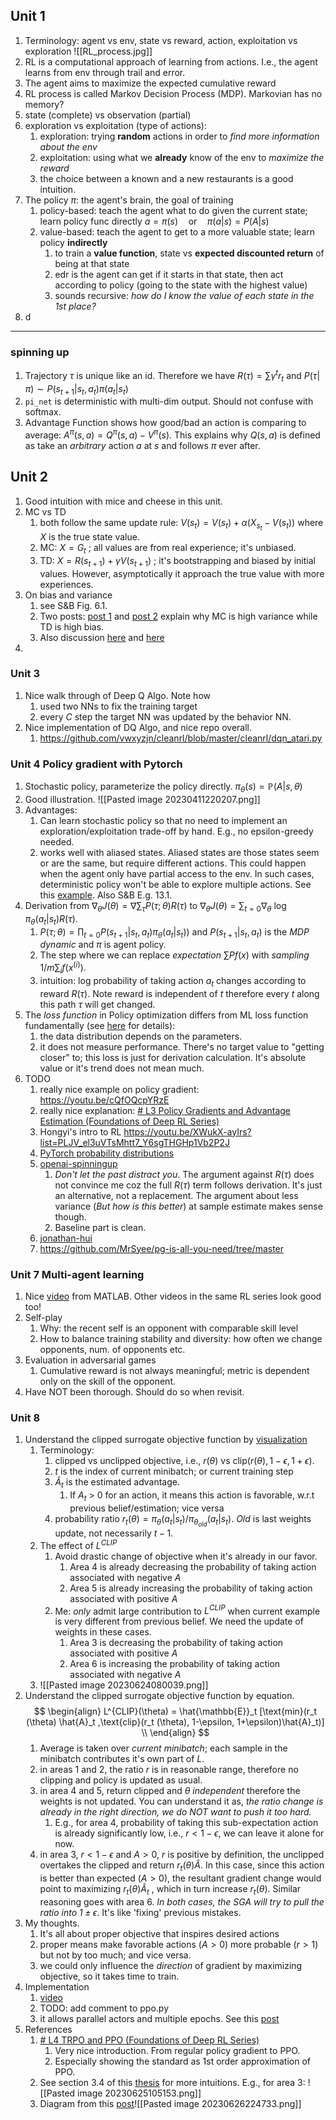 ## Unit 1
1. Terminology: agent vs env, state vs reward, action, exploitation vs exploration
![[RL_process.jpg]]
2. RL is a computational approach of learning from actions. I.e., the agent learns from env through trail and error.
3. The agent aims to maximize the expected cumulative reward
4. RL process is called Markov Decision Process (MDP). Markovian has no memory?
5. state (complete) vs observation (partial)
6. exploration vs exploitation (type of actions): 
	1. exploration: trying **random** actions in order to *find more information about the env*
	2. exploitation: using what we **already** know of the env to *maximize the reward*
	3. the choice between a known and a new restaurants is a good intuition.
7. The policy $\pi$: the agent's brain, the goal of training
	1. policy-based: teach the agent what to do given the current state; learn policy func directly
			$a = \pi (s)\quad \mathrm{or} \quad \pi(a|s) = P(A|s)$
	2. value-based: teach the agent to get to a more valuable state; learn policy **indirectly**
		1. to train a **value function**, state vs **expected discounted return** of being at that state
		2. edr is the agent can get if it starts in that state, then act according to policy (going to the state with the highest value)
		3. sounds recursive: *how do I know the value of each state in the 1st place?*
8. d

---


### spinning up
1. Trajectory $\tau$ is unique like an id. Therefore we have $R(\tau) = \sum \gamma^t r_t$ and $P(\tau|\pi) \sim P(s_{t+1}|s_t, a_t)\pi(a_t|s_t)$ 
2. `pi_net` is deterministic with multi-dim output. Should not confuse with softmax.
3. Advantage Function shows how good/bad an action is comparing to average: $A^{\pi}(s, a)=Q^{\pi}(s, a)-V^{\pi}(s)$. This explains why $Q(s, a)$ is defined as take an *arbitrary* action $a$ at $s$ and follows $\pi$ ever after. 

## Unit 2
1. Good intuition with mice and cheese in this unit.
2. MC vs TD
	1. both follow the same update rule: $V(s_t) = V(s_t) + \alpha (X_{s_t} - V(s_t))$ where $X$ is the true state value.
	2. MC: $X = G_t$ ; all values are from real experience; it's unbiased.
	3. TD: $X = R(s_{t+1}) + \gamma V(s_{t+1})$ ; it's bootstrapping and biased by initial values. However, asymptotically it approach the true value with more experiences.
3. On bias and variance
	1. see S&B Fig. 6.1. 
	2. Two posts: [post 1](https://www.endtoend.ai/blog/bias-variance-tradeoff-in-reinforcement-learning/) and [post 2](https://blog.mlreview.com/making-sense-of-the-bias-variance-trade-off-in-deep-reinforcement-learning-79cf1e83d565explains) explain why MC is high variance while TD is high bias. 
	3. Also discussion [here](https://stats.stackexchange.com/questions/355820/why-do-temporal-difference-td-methods-have-lower-variance-than-monte-carlo-met) and [here](https://stats.stackexchange.com/questions/336974/when-are-monte-carlo-methods-preferred-over-temporal-difference-ones)
4. 


### Unit 3
1. Nice walk through of Deep Q Algo. Note how
	1. used two NNs to fix the training target
	2. every $C$ step the target NN was updated by the behavior NN.
2. Nice implementation of DQ Algo, and nice repo overall.
	1. https://github.com/vwxyzjn/cleanrl/blob/master/cleanrl/dqn_atari.py

### Unit 4 Policy gradient with Pytorch
1. Stochastic policy, parameterize the policy directly. $\pi_{\theta}(s)=\mathbb{P}(A|s, \theta)$
2. Good illustration. ![[Pasted image 20230411220207.png]]
3. Advantages:
	1. Can learn stochastic policy so that no need to implement an exploration/exploitation trade-off by hand. E.g., no epsilon-greedy needed.
	2. works well with aliased states. Aliased states are those states seem or are the same, but require different actions. This could happen when the agent only have partial access to the env. In such cases, deterministic policy won't be able to explore multiple actions. See this [example](https://youtu.be/y3oqOjHilio?t=1465). Also S&B E.g. 13.1.
4. Derivation from $\nabla_\theta J(\theta) = \nabla \sum_{\tau} P(\tau; \theta) R(\tau)$  to  $\nabla_\theta J(\theta) = \sum_{t=0} \nabla_{\theta} \ \log \pi_{\theta}(a_t|s_t)R(\tau)$.
	1. $P(\tau;\theta)=\prod_{t=0} P(s_{t+1}|s_t, a_t) \pi_{\theta}(a_t|s_t))$ and $P(s_{t+1}|s_t, a_t)$ is the *MDP dynamic* and $\pi$ is agent policy.
	2. The step where we can replace *expectation* $\sum P f(x)$ with *sampling* $1/m \sum_{i} f(x^{(i)})$. 
	3. intuition: log probability of taking action $a_t$ changes according to reward $R(\tau)$. Note reward is independent of $t$ therefore every $t$ along this path $\tau$ will get changed.
5. The *loss function* in Policy optimization differs from ML loss function fundamentally (see [here](https://spinningup.openai.com/en/latest/spinningup/rl_intro3.html#implementing-the-simplest-policy-gradient) for details):
	1. the data distribution depends on the parameters.
	2. it does not measure performance. There's no target value to "getting closer" to; this loss is just for derivation calculation. It's absolute value or it's trend does not mean much.
6. TODO
	1. really nice example on policy gradient: https://youtu.be/cQfOQcpYRzE
	2. really nice explanation: [# L3 Policy Gradients and Advantage Estimation (Foundations of Deep RL Series)](https://youtu.be/AKbX1Zvo7r8?list=PLwRJQ4m4UJjNymuBM9RdmB3Z9N5-0IlY0)
	3. Hongyi's intro to RL https://youtu.be/XWukX-ayIrs?list=PLJV_el3uVTsMhtt7_Y6sgTHGHp1Vb2P2J
	4. [PyTorch probability distributions](https://pytorch.org/docs/stable/distributions.html#)
	5. [openai-spinningup](https://spinningup.openai.com/en/latest/spinningup/rl_intro3.html)
		1. *Don't let the past distract you*. The argument against $R(\tau)$ does not convince me coz the full $R(\tau)$ term follows derivation. It's just an alternative, not a replacement. The argument about less variance (*But how is this better*) at sample estimate makes sense though.
		2. Baseline part is clean.
	6. [jonathan-hui](https://jonathan-hui.medium.com/rl-policy-gradients-explained-9b13b688b146)
	7. https://github.com/MrSyee/pg-is-all-you-need/tree/master

### Unit 7 Multi-agent learning
1. Nice [video](https://youtu.be/qgb0gyrpiGk) from MATLAB. Other videos in the same RL series look good too!
2. Self-play
	1. Why: the recent self is an opponent with comparable skill level
	2. How to balance training stability and diversity: how often we change opponents, num. of opponents etc.
3. Evaluation in adversarial games
	1. Cumulative reward is not always meaningful; metric is dependent only on the skill of the opponent.
4. Have NOT been thorough. Should do so when revisit.

### Unit 8
1. Understand the clipped surrogate objective function by [visualization](https://huggingface.co/learn/deep-rl-course/unit8/visualize?fw=pt)
	1. Terminology: 
		1. clipped vs unclipped objective, i.e., $r(\theta)$ vs $\text{clip}(r(\theta), 1-\epsilon, 1+\epsilon)$.
		2. $t$ is the index of current minibatch; or current training step
		3. $\hat{A}_t$ is the estimated advantage.
			1. If $A_t$ > 0 for an action, it means this action is favorable, w.r.t previous belief/estimation; vice versa	  
		4. probability ratio $r_t (\theta)=\pi_{\theta}(a_t|s_t)/\pi_{\theta_{old}}(a_t|s_t)$. *Old* is last weights update, not necessarily $t-1$.
	2. The effect of $L^{CLIP}$
		1. Avoid drastic change of objective when it's already in our favor. 
			1. Area 4 is already decreasing the probability of taking action associated with negative $A$
			2. Area 5 is already increasing the probability of taking action associated with positive $A$
		2. Me: *only* admit large contribution to $L^{CLIP}$ when current example is very different from previous belief. We need the update of weights in these cases.
			1. Area 3 is decreasing the probability of taking action associated with positive $A$
			2. Area 6 is increasing the probability of taking action associated with negative $A$ 
	3. ![[Pasted image 20230624080039.png]]
2. Understand the clipped surrogate objective function by equation.
		$$
	\begin{align}
		L^{CLIP}(\theta) = \hat{\mathbb{E}}_t [\text{min}(r_t (\theta) \hat{A}_t ,\text{clip}(r_t (\theta), 1-\epsilon, 1+\epsilon)\hat{A}_t)] \\
	\end{align}
	$$
	1. Average is taken over *current minibatch*; each sample in the minibatch contributes it's own part of $L$.
	2. in areas 1 and 2, the ratio $r$ is in reasonable range, therefore no clipping and policy is updated as usual. 
	3. in area 4 and 5, return clipped and $\theta$ *independent* therefore the weights is not updated. You can understand it as, *the ratio change is already in the right direction, we do NOT want to push it too hard.* 
		1. E.g., for area 4, probability of taking this sub-expectation action is already significantly low, i.e., $r<1-\epsilon$, we can leave it alone for now.
	4. in area 3, $r < 1-\epsilon$ and $A>0$, $r$ is positive by definition, the unclipped overtakes the clipped and return $r_t(\theta)\hat{A}$. In this case, since this action is better than expected ($A>0$), the resultant gradient change would point to maximizing $r_t(\theta)\hat{A}_t$ , which in turn increase $r_t(\theta)$. Similar reasoning goes with area 6. *In both cases, the SGA will try to pull the ratio into $1\pm \epsilon$*. It's like 'fixing' previous mistakes.
3. My thoughts.
	1. It's all about proper objective that inspires desired actions
	2. proper means make favorable actions ($A>0$) more probable ($r>1$) but not by too much; and vice versa.
	3. we could only influence the *direction* of gradient by maximizing objective, so it takes time to train.
4. Implementation
	1.  [video](https://www.youtube.com/watch?v=MEt6rrxH8W4&ab_channel=Weights%26Biases)
	2. TODO: add comment to ppo.py
	3. it allows parallel actors and multiple epochs. See this [post](https://stackoverflow.com/questions/46422845/what-is-the-way-to-understand-proximal-policy-optimization-algorithm-in-rl)
5. References
	1. [# L4 TRPO and PPO (Foundations of Deep RL Series)](https://youtu.be/KjWF8VIMGiY?list=PLwRJQ4m4UJjNymuBM9RdmB3Z9N5-0IlY0)
		1. Very nice introduction. From regular policy gradient to PPO.
		2. Especially showing the standard as 1st order approximation of PPO.
	2. See section 3.4 of this [thesis](https://fse.studenttheses.ub.rug.nl/25709/1/mAI_2021_BickD.pdf) for more intuitions. E.g., for area 3: ![[Pasted image 20230625105153.png]]
	3. Diagram from this [post](https://stackoverflow.com/questions/46422845/what-is-the-way-to-understand-proximal-policy-optimization-algorithm-in-rl)![[Pasted image 20230626224733.png]]


